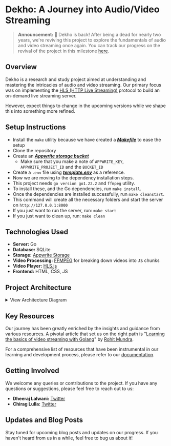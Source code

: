 # Dekho: A Journey into Audio/Video Streaming

> **Announcement: 📢** Dekho is back! After being a dead for nearly two years, we're reviving this project to explore the fundamentals of audio and video streaming once again. You can track our progress on the revival of the project in this milestone [here](https://github.com/Chirag-And-Dheeraj/video-streaming-server/milestone/1).

## Overview

Dekho is a research and study project aimed at understanding and mastering the intricacies of audio and video streaming. Our primary focus was on implementing the [HLS (HTTP Live Streaming)](https://developer.apple.com/streaming) protocol to build an on-demand live streaming server.

However, expect things to change in the upcoming versions while we shape this into something more refined.

## Setup Instructions

- Install the `make` utility because we have created a **_[Makefile](Makefile)_** to ease the setup
- Clone the repository
- Create an **_[Appwrite storage bucket](https://appwrite.io/docs/products/storage)_**
  - Make sure that you make a note of `APPWRITE_KEY`, `APPWRITE_PROJECT_ID` and the `BUCKET_ID`
- Create a `.env` file using **_[template.env](template.env)_** as a reference.
- Now we are moving to the dependency installation steps.
- This project needs `go version go1.22.2` and `ffmpeg` utility.
- To install these, and the Go dependencies, run `make install`.
- Once the dependencies are installed successfully, run `make cleanstart`.
- This command will create all the necessary folders and start the server on `http://127.0.0.1:8000`
- If you just want to run the server, run: `make start`
- If you just want to clean up, run: `make clean`

## Technologies Used

- **Server:** Go
- **Database:** SQLite
- **Storage:** [Appwrite Storage](https://appwrite.io/docs/products/storage)
- **Video Processing:** [FFMPEG](https://ffmpeg.org) for breaking down videos into .ts chunks
- **Video Player:** [HLS.js](https://github.com/video-dev/hls.js)
- **Frontend:** HTML, CSS, JS

## Project Architecture

<details>
<summary>View Architecture Diagram</summary>

![Architecture Diagram](https://user-images.githubusercontent.com/52416311/167314446-c991f74d-e579-438d-a6ad-b65b7e721e7f.png)

</details>

## Key Resources

Our journey has been greatly enriched by the insights and guidance from various resources. A pivotal article that set us on the right path is "[Learning the basics of video streaming with Golang](https://www.rohitmundra.com/video-streaming-server)" by [Rohit Mundra](https://twitter.com/brohit3).

For a comprehensive list of resources that have been instrumental in our learning and development process, please refer to our [documentation](https://github.com/Chirag-And-Dheeraj/video-streaming-server/blob/main/documentation/video-streaming-project-stuff/links.md).

## Getting Involved

We welcome any queries or contributions to the project. If you have any questions or suggestions, please feel free to reach out to us:

- **Dheeraj Lalwani:** [Twitter](https://twitter.com/DhiruCodes)
- **Chirag Lulla:** [Twitter](https://twitter.com/_chiraglulla_)

## Updates and Blog Posts

Stay tuned for upcoming blog posts and updates on our progress. If you haven't heard from us in a while, feel free to bug us about it!
